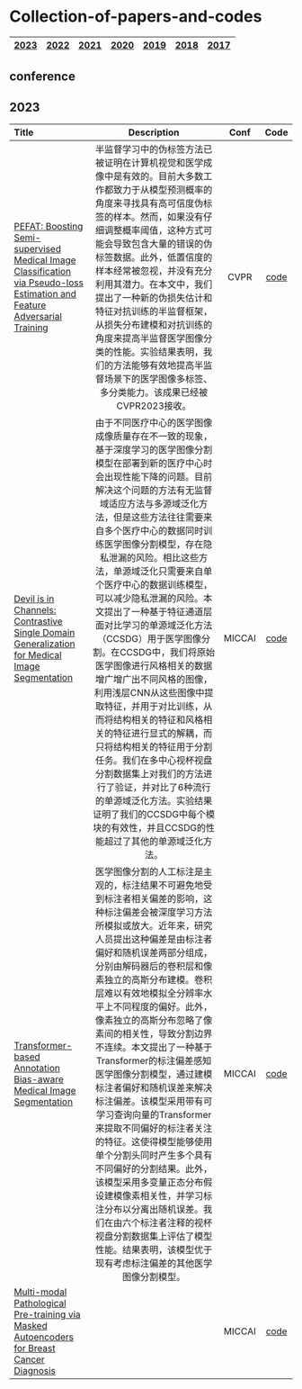 # Collection-of-papers-and-codes
| [2023](#2023) | [2022](#2022) | [2021](#2021) | [2020](#2020) | [2019](#2019) | [2018](#2018) | [2017](#2017) | 
|:-------:|:-------:|:-------:|:-------:|:-------:|:-------:|:-------:|

## conference

## 2023

| Title | Description | Conf | Code | 
|:--------|:--------:|:--------:|:-------:|
| [PEFAT: Boosting Semi-supervised Medical Image Classification via Pseudo-loss Estimation and Feature Adversarial Training](https://openaccess.thecvf.com/content/CVPR2023/papers/Zeng_PEFAT_Boosting_Semi-Supervised_Medical_Image_Classification_via_Pseudo-Loss_Estimation_and_CVPR_2023_paper.pdf) | 半监督学习中的伪标签方法已被证明在计算机视觉和医学成像中是有效的。目前大多数工作都致力于从模型预测概率的角度来寻找具有高可信度伪标签的样本。然而，如果没有仔细调整概率阈值，这种方式可能会导致包含大量的错误的伪标签数据。此外，低置信度的样本经常被忽视，并没有充分利用其潜力。在本文中，我们提出了一种新的伪损失估计和特征对抗训练的半监督框架，从损失分布建模和对抗训练的角度来提高半监督医学图像分类的性能。实验结果表明，我们的方法能够有效地提高半监督场景下的医学图像多标签、多分类能力。该成果已经被CVPR2023接收。| CVPR | [code](https://github.com/maxwell0027/PEFAT) | 
| [Devil is in Channels: Contrastive Single Domain Generalization for Medical Image Segmentation](https://arxiv.org/abs/2306.05254) | 由于不同医疗中心的医学图像成像质量存在不一致的现象，基于深度学习的医学图像分割模型在部署到新的医疗中心时会出现性能下降的问题。目前解决这个问题的方法有无监督域适应方法与多源域泛化方法，但是这些方法往往需要来自多个医疗中心的数据同时训练医学图像分割模型，存在隐私泄漏的风险。相比这些方法，单源域泛化只需要来自单个医疗中心的数据训练模型，可以减少隐私泄漏的风险。本文提出了一种基于特征通道层面对比学习的单源域泛化方法（CCSDG）用于医学图像分割。在CCSDG中，我们将原始医学图像进行风格相关的数据增广增广出不同风格的图像，利用浅层CNN从这些图像中提取特征，并用于对比训练，从而将结构相关的特征和风格相关的特征进行显式的解耦，而只将结构相关的特征用于分割任务。我们在多中心视杯视盘分割数据集上对我们的方法进行了验证，并对比了6种流行的单源域泛化方法。实验结果证明了我们的CCSDG中每个模块的有效性，并且CCSDG的性能超过了其他的单源域泛化方法。 | MICCAI | [code](https://github.com/ShishuaiHu/CCSDG) |
| [Transformer-based Annotation Bias-aware Medical Image Segmentation](https://arxiv.org/abs/2306.01340) | 医学图像分割的人工标注是主观的，标注结果不可避免地受到标注者相关偏差的影响，这种标注偏差会被深度学习方法所模拟或放大。近年来，研究人员提出这种偏差是由标注者偏好和随机误差两部分组成，分别由解码器后的卷积层和像素独立的高斯分布建模。卷积层难以有效地模拟全分辨率水平上不同程度的偏好。此外，像素独立的高斯分布忽略了像素间的相关性，导致分割边界不连续。本文提出了一种基于Transformer的标注偏差感知医学图像分割模型，通过建模标注者偏好和随机误差来解决标注偏差。该模型采用带有可学习查询向量的Transformer来提取不同偏好的标注者关注的特征。这使得模型能够使用单个分割头同时产生多个具有不同偏好的分割结果。此外，该模型采用多变量正态分布假设建模像素相关性，并学习标注分布以分离出随机误差。我们在由六个标注者注释的视杯视盘分割数据集上评估了模型性能。结果表明，该模型优于现有考虑标注偏差的其他医学图像分割模型。 | MICCAI | [code](https://github.com/Merrical/TAB) |
| [Multi-modal Pathological Pre-training via Masked Autoencoders for Breast Cancer Diagnosis]() |  | MICCAI | [code]() |
